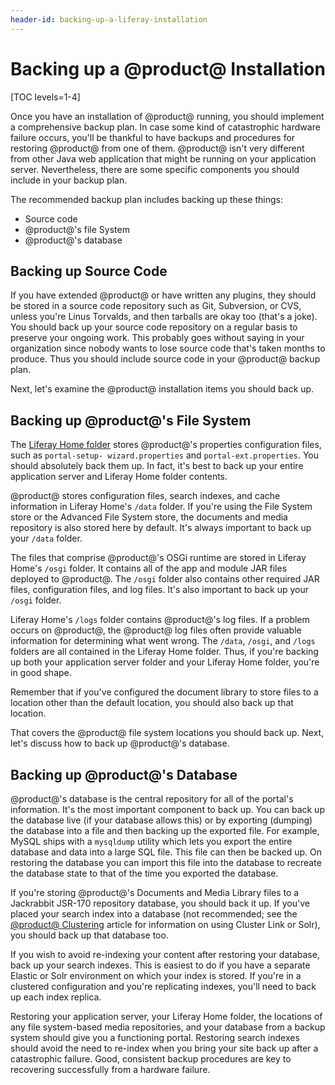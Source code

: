 ```yaml
---
header-id: backing-up-a-liferay-installation
---
```


# Backing up a @product@ Installation

[TOC levels=1-4]

Once you have an installation of @product@ running, you should implement a
comprehensive backup plan. In case some kind of catastrophic hardware failure
occurs, you'll be thankful to have backups and procedures for restoring
@product@ from one of them. @product@ isn't very different from other Java web
application that might be running on your application server. Nevertheless,
there are some specific components you should include in your backup plan.

The recommended backup plan includes backing up these things:

-   Source code
-   @product@'s file System
-   @product@'s database

## Backing up Source Code

If you have extended @product@ or have written any plugins, they should be
stored in a source code repository such as Git, Subversion, or CVS, unless
you're Linus Torvalds, and then tarballs are okay too (that's a joke). You
should back up your source code repository on a regular basis to preserve your
ongoing work. This probably goes without saying in your organization since
nobody wants to lose source code that's taken months to produce. Thus you should
include source code in your @product@ backup plan.

Next, let's examine the @product@ installation items you should back up.

## Backing up @product@'s File System

The
[Liferay Home folder](/docs/7-1/deploy/-/knowledge_base/d/installing-liferay#liferay-home)
stores @product@'s properties configuration files, such as `portal-setup-
wizard.properties` and `portal-ext.properties`. You should absolutely back them
up. In fact, it's best to back up your entire application server and  Liferay
Home folder contents.

@product@ stores configuration files, search indexes, and cache information in
Liferay Home's `/data` folder. If you're using the File System store or the
Advanced File System store, the documents and media repository is also stored
here by default. It's always important to back up your `/data` folder.

The files that comprise @product@'s OSGi runtime are stored in Liferay Home's
`/osgi` folder. It contains all of the app and module JAR files deployed to
@product@. The `/osgi` folder also contains other required JAR files,
configuration files, and log files. It's also important to back up your `/osgi`
folder.

Liferay Home's `/logs` folder contains @product@'s log files. If a problem
occurs on @product@, the @product@ log files often provide valuable information
for determining what went wrong. The `/data`, `/osgi`, and `/logs` folders are
all contained in the Liferay Home folder. Thus, if you're backing up both your
application server folder and your Liferay Home folder, you're in good shape.

Remember that if you've configured the document library to store files to a
location other than the default location, you should also back up that location.

That covers the @product@ file system locations you should back up. Next, let's
discuss how to back up @product@'s database.

## Backing up @product@'s Database

@product@'s database is the central repository for all of the portal's
information. It's the most important component to back up. You can back up the
database live (if your database allows this) or by exporting (dumping) the
database into a file and then backing up the exported file. For example, MySQL
ships with a `mysqldump` utility which lets you export the entire database and
data into a large SQL file. This file can then be backed up. On restoring the
database you can import this file into the database to recreate the database
state to that of the time you exported the database.

If you're storing @product@'s Documents and Media Library files to a Jackrabbit
JSR-170 repository database, you should back it up. If you've placed your search
index into a database (not recommended; see the
[@product@ Clustering](/docs/7-1/deploy/-/knowledge_base/d/liferay-clustering) 
article for information on using Cluster Link or Solr), you should back up that
database too. 

If you wish to avoid re-indexing your content after restoring your database,
back up your search indexes. This is easiest to do if you have a separate
Elastic or Solr environment on which your index is stored. If you're in a
clustered configuration and you're replicating indexes, you'll need to back up
each index replica.

Restoring your application server, your Liferay Home folder, the locations of
any file system-based media repositories, and your database from a backup system
should give you a functioning portal. Restoring search indexes should avoid the
need to re-index when you bring your site back up after a catastrophic failure.
Good, consistent backup procedures are key to recovering successfully from a
hardware failure.
